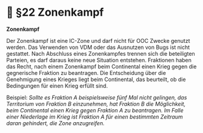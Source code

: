 # 🌇 §22 Zonenkampf

**Zonenkampf**

Der Zonenkampf ist eine IC-Zone und darf nicht für OOC Zwecke genutzt werden. Das Verwenden von VDM oder das Ausnutzen von Bugs ist nicht gestattet. Nach Abschluss eines Zonenkampfes trennen sich die beteiligten Parteien, es darf daraus keine neue Situation entstehen. Fraktionen haben das Recht, nach einem Zonenkampf beim Continental einen Krieg gegen die gegnerische Fraktion zu beantragen. Die Entscheidung über die Genehmigung eines Krieges liegt beim Continental, das beurteilt, ob die Bedingungen für einen Krieg erfüllt sind.

Beispiel:
_Sollte es Fraktion A beispielsweise fünf Mal nicht gelingen, das Territorium von Fraktion B einzunehmen, hat Fraktion B die Möglichkeit, beim Continental einen Krieg gegen Fraktion A zu beantragen. Im Falle einer Niederlage im Krieg ist Fraktion A für einen bestimmten Zeitraum daran gehindert, die Zone anzugreifen._
